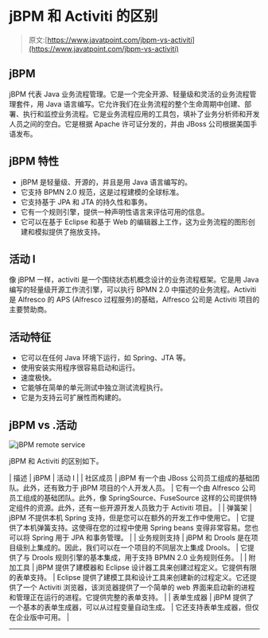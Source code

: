# jBPM 和 Activiti 的区别

> 原文:[https://www.javatpoint.com/jbpm-vs-activiti](https://www.javatpoint.com/jbpm-vs-activiti)

## jBPM

jBPM 代表 Java 业务流程管理。它是一个完全开源、轻量级和灵活的业务流程管理套件，用 Java 语言编写。它允许我们在业务流程的整个生命周期中创建、部署、执行和监控业务流程。它是业务流程应用的工具包，填补了业务分析师和开发人员之间的空白。它是根据 Apache 许可证分发的，并由 JBoss 公司根据美国手语发布。

## jBPM 特性

*   jBPM 是轻量级、开源的，并且是用 Java 语言编写的。
*   它支持 BPMN 2.0 规范，这是过程建模的全球标准。
*   它支持基于 JPA 和 JTA 的持久性和事务。
*   它有一个规则引擎，提供一种声明性语言来评估可用的信息。
*   它可以在基于 Eclipse 和基于 Web 的编辑器上工作，这为业务流程的图形创建和模拟提供了拖放支持。

## 活动 I

像 jBPM 一样，activiti 是一个围绕状态机概念设计的业务流程框架。它是用 Java 编写的轻量级开源工作流引擎，可以执行 BPMN 2.0 中描述的业务流程。Activiti 是 Alfresco 的 APS (Alfresco 过程服务)的基础，Alfresco 公司是 Activiti 项目的主要赞助商。

## 活动特征

*   它可以在任何 Java 环境下运行，如 Spring、JTA 等。
*   使用安装实用程序很容易启动和运行。
*   速度极快。
*   它能够在简单的单元测试中独立测试流程执行。
*   它是为支持云可扩展性而构建的。

## jBPM vs .活动

![jBPM remote service](../Images/4a44543ea7171a7d9d75a2c085abcba0.png)

jBPM 和 Activiti 的区别如下。

| 描述 | jBPM | 活动 I |
| 社区成员 | jBPM 有一个由 JBoss 公司员工组成的基础团队。此外，还有致力于 jBPM 项目的个人开发人员。 | 它有一个由 Alfresco 公司员工组成的基础团队。此外，像 SpringSource、FuseSource 这样的公司提供特定组件的资源。此外，还有一些开源开发人员致力于 Activiti 项目。 |
| 弹簧架 | jBPM 不提供本机 Spring 支持，但是您可以在额外的开发工作中使用它。 | 它提供了本机弹簧支持。这使得在您的过程中使用 Spring beans 变得非常容易。您也可以将 Spring 用于 JPA 和事务管理。 |
| 业务规则支持 | jBPM 和 Drools 是在项目级别上集成的。因此，我们可以在一个项目的不同层次上集成 Drools。 | 它提供了与 Drools 规则引擎的基本集成，用于支持 BPMN 2.0 业务规则任务。 |
| 附加工具 | jBPM 提供了建模器和 Eclipse 设计器工具来创建过程定义。它提供有限的表单支持。 | Eclipse 提供了建模工具和设计工具来创建新的过程定义。它还提供了一个 Activiti 浏览器，该浏览器提供了一个简单的 web 界面来启动新的进程和管理正在运行的进程。它提供完整的表单支持。 |
| 表单生成器 | jBPM 提供了一个基本的表单生成器，可以从过程变量自动生成。 | 它还支持表单生成器，但仅在企业版中可用。 |

* * *